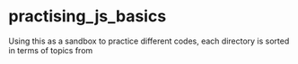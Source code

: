 # practising_js_basics
Using this as a sandbox to practice different codes, each directory is sorted in terms of topics from 
